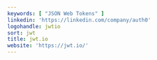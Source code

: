 ```yaml
---
keywords: [ "JSON Web Tokens" ]
linkedin: 'https://linkedin.com/company/auth0'
logohandle: jwtio
sort: jwt
title: jwt.io
website: 'https://jwt.io/'
---
```

